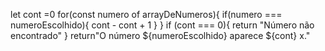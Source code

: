 let cont =0
for(const numero of arrayDeNumeros){
    if(numero === numeroEscolhido){
        cont - cont + 1
    }
}
if (cont === 0){
    return "Número não encontrado"
}
return"O número ${numeroEscolhido} aparece ${cont} x."